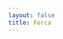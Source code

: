 ```yaml
---
layout: false
title: Forca
---
```


<script setup>
import { defineAsyncComponent } from 'vue'
import '../../dist/style.css'

const Hangman = defineAsyncComponent(() => import('../../').then(m => m.Hangman))
</script>

<ClientOnly>
  <Hangman
    statement="Foo2s"
    background="https://t4.ftcdn.net/jpg/03/34/19/13/240_F_334191354_zW1Fj9HPbfJdBPEVe2d6mcuT1w2g8K5y.jpg"
    :word="'Datalogix'"
  />
</ClientOnly>
